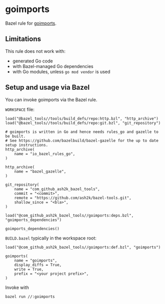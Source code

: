 # goimports

Bazel rule for [goimports](https://pkg.go.dev/golang.org/x/tools/cmd/goimports?tab=doc).

## Limitations

This rule does not work with:

- generated Go code
- with Bazel-managed Go dependencies
- with Go modules, unless `go mod vendor` is used

## Setup and usage via Bazel

You can invoke goimports via the Bazel rule.

`WORKSPACE` file:

```bzl
load("@bazel_tools//tools/build_defs/repo:http.bzl", "http_archive")
load("@bazel_tools//tools/build_defs/repo:git.bzl", "git_repository")

# goimports is written in Go and hence needs rules_go and gazelle to be built.
# See https://github.com/bazelbuild/bazel-gazelle for the up to date setup instructions.
http_archive(
    name = "io_bazel_rules_go",
)

http_archive(
    name = "bazel_gazelle",
)

git_repository(
    name = "com_github_ash2k_bazel_tools",
    commit = "<commit>",
    remote = "https://github.com/ash2k/bazel-tools.git",
    shallow_since = "<bla>",
)

load("@com_github_ash2k_bazel_tools//goimports:deps.bzl", "goimports_dependencies")

goimports_dependencies()
```

`BUILD.bazel` typically in the workspace root:

```bzl
load("@com_github_ash2k_bazel_tools//goimports:def.bzl", "goimports")

goimports(
    name = "goimports",
    display_diffs = True,
    write = True,
    prefix = "<your project prefix>",
)
```

Invoke with

```bash
bazel run //:goimports
```
